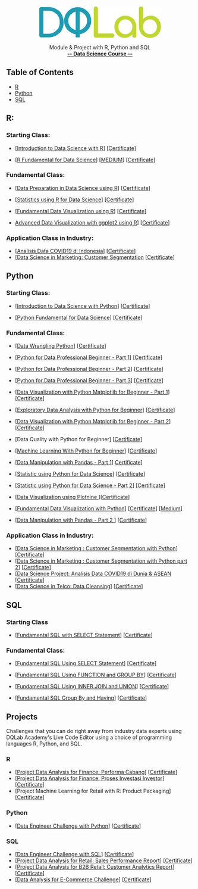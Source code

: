 <p align="center">
  <img src="images/DQ+Lab.png">
</p>
<p align="center">
    Module & Project with R, Python and SQL 
    <br>
   <a href="https://dqlab.id/"><strong>-- Data Science Course --</strong></a>
    <br>
  
  ## Table of Contents
- [R](#R)
- [Python](#Python)
- [SQL](#SQL)

## R:

### Starting Class:
- [[Introduction to Data Science with R](https://github.com/angginadwif/DQLab/tree/main/Learn/R/Starting%20Clas)] [[Certificate](https://academy.dqlab.id/certificate/pdf/DQLABINTP1KNHSPF/)] 

- [[R Fundamental for Data Science](https://github.com/angginadwif/DQLab/blob/main/Learn/R/Starting%20Clas/R%20Fundamental%20for%20Data%20Science%20.Rmd)] [[MEDIUM](https://angginadwi.medium.com/r-fundamental-for-data-science-e3f715d09ef6)] [[Certificate](https://academy.dqlab.id/certificate/pdf/DQLABINTR1PBJEKH/)]

### Fundamental Class:
- [[Data Preparation in Data Science using R](https://github.com/angginadwif/DQLab/blob/main/Learn/R/Fundamental%20Class/Data%20Preparation%20in%20Data%20Science%20using%20R.Rmd)] [[Certificate](https://academy.dqlab.id/certificate/pdf/DQLABDTWR1UVSLJP/)]

- [[Statistics using R for Data Science](https://github.com/angginadwif/DQLab/blob/main/Learn/R/Fundamental%20Class/Statistics%20using%20R%20for%20Data%20Science.Rmd)] [[Certificate](https://academy.dqlab.id/certificate/pdf/DQLABINTS1QIFPFT/)]

- [[Fundamental Data Visualization using R](https://github.com/angginadwif/DQLab/blob/main/Learn/R/Fundamental%20Class/Fundamental%20Data%20Visualization%20using%20R.R)] [[Certificate](https://academy.dqlab.id/certificate/pdf/DQLABINTR1PBJEKH/)]

- [Advanced Data Visualization with ggplot2 using R](https://github.com/angginadwif/DQLab/blob/main/Learn/R/Fundamental%20Class/Advanced%20Data%20Visualization%20with%20ggplot2%20using%20R.R)] [[Certificate](https://academy.dqlab.id/certificate/pdf/DQLABAPL4%20NBLHGV/)]

### Application Class in Industry:
- [[Analisis Data COVID19 di Indonesia](https://github.com/angginadwif/DQLab/blob/main/Learn/R/Application%20Class%20in%20Industry/Analisis%20Data%20COVID19%20di%20Indonesia.R)] [[Certificate](https://academy.dqlab.id/certificate/pdf/DQLABAPL3%20JUWUOF/)]
- [[Data Science in Marketing: Customer Segmentation]() [[Certificate]()]

## Python

### Starting Class:
- [[Introduction to Data Science with Python](https://github.com/angginadwif/DQLab/blob/main/Learn/Python/Starting%20Class/Introduction_to_Data_Science_with_Python.ipynb)] [[Certificate](https://academy.dqlab.id/certificate/pdf/DQLABINTP1KNHSPF/)]

- [[Python Fundamental for Data Science](https://github.com/angginadwif/DQLab/blob/main/Learn/Python/Starting%20Class/Python_Fundamental_for_Data_Science.ipynb)] [[Certificate](https://academy.dqlab.id/certificate/pdf/DQLABINTP1POHJAU/)]

### Fundamental Class:
- [[Data Wrangling Python](https://github.com/angginadwif/DQLab/blob/main/Learn/Python/Fundamental%20Class/Data_Wrangling_Python.ipynb)] [[Certificate](https://academy.dqlab.id/certificate/pdf/DQLABDTWP1BJREWW/)]

- [[Python for Data Professional Beginner - Part 1](https://github.com/angginadwif/DQLab/blob/main/Learn/Python/Fundamental%20Class/Python_for_Data_Professional_Beginner_Part_1.ipynb)] [[Certificate](https://academy.dqlab.id/certificate/pdf/DQLABINTP1QLILRI/)]

- [[Python for Data Professional Beginner - Part 2](https://github.com/angginadwif/DQLab/blob/main/Learn/Python/Fundamental%20Class/Python_for_Data_Professional_Beginner_Part_2.ipynb)] [[Certificate](https://academy.dqlab.id/certificate/pdf/DQLABINTP1FMBJPU)]

- [[Python for Data Professional Beginner - Part 3](https://github.com/angginadwif/DQLab/blob/main/Learn/Python/Fundamental%20Class/Python_for_Data_Professional_Beginner_Part_3.ipynb)] [[Certificate](https://academy.dqlab.id/certificate/pdf/DQLABINTP1ULTSIE/)]

- [[Data Visualization with Python Matplotlib for Beginner - Part 1](https://github.com/angginadwif/DQLab/blob/main/Learn/Python/Fundamental%20Class/Data_Visualization_with_Python_Matplotlib_for_Beginner_Part_1_.ipynb)] [[Certificate](https://academy.dqlab.id/certificate/pdf/DQLABDTWP1AUBGHW/)]

- [[Exploratory Data Analysis with Python for Beginner](https://github.com/angginadwif/DQLab/blob/main/Learn/Python/Fundamental%20Class/Exploratory_Data_Analysis_with_Python_for_Beginner_.ipynb)] [[Certificate](https://academy.dqlab.id/certificate/pdf/DQLABINTP1SCBCMJ/)]

- [[Data Visualization with Python Matplotlib for Beginner - Part 2](https://github.com/angginadwif/DQLab/blob/main/Learn/Python/Fundamental%20Class/Data_Visualization_with_Python_Matplotlib_for_Beginner_Part_2.ipynb)] [[Certificate](https://academy.dqlab.id/certificate/pdf/DQLABINTP1KMQWIS/)]

- [Data Quality with Python for Beginner] [[Certificate](https://academy.dqlab.id/certificate/pdf/DQLABDVIZ2GDLPSR/)]

- [[Machine Learning With Python for Beginner](https://github.com/angginadwif/DQLab/blob/main/Learn/Python/Fundamental%20Class/Machine_Learning_With_Python_for_Beginner.ipynb)] [[Certificate](https://academy.dqlab.id/certificate/pdf/DQLABDVIZ2USWALL)]

- [[Data Manipulation with Pandas - Part 1](https://github.com/angginadwif/DQLab/blob/main/Learn/Python/Fundamental%20Class/Data_Manipulation_with_Pandas_Part_1.ipynb)] [Certificate](https://academy.dqlab.id/certificate/pdf/DQLABINTP1TRDWCU)]

- [[Statistic using Python for Data Science](https://github.com/angginadwif/DQLab/blob/main/Learn/Python/Fundamental%20Class/Statistic_using_Python_for_Data_Science.ipynb)] [[Certificate](https://academy.dqlab.id/certificate/pdf/DQLABSWP1%20VVAALE/)]

- [[Statistic using Python for Data Science - Part 2](https://github.com/angginadwif/DQLab/blob/main/Learn/Python/Fundamental%20Class/Statistic_using_Python_for_Data_Science_part2.ipynb)] [[Certificate](https://academy.dqlab.id/certificate/pdf/DQLABSWP1%20VARTMO/)]

- [[Data Visualization using Plotnine ](https://github.com/angginadwif/DQLab/blob/main/Learn/Python/Fundamental%20Class/Data_Visualization_using_Plotnine_.ipynb)][[Certificate](https://academy.dqlab.id/certificate/pdf/DQLABDVPP9WHBCGB)]

- [[Fundamental Data Visualization with Python](https://github.com/angginadwif/DQLab/blob/main/Learn/Python/Fundamental%20Class/Fundamental_Data_Visualization_with_Python.ipynb)] [[Certificate](https://academy.dqlab.id/certificate/pdf/DQLABINTP1SVPGIN)] [[Medium](https://angginadwi.medium.com/fundamental-data-visualization-with-python-d817e43f9ded)]

- [[Data Manipulation with Pandas - Part 2 ](https://github.com/angginadwif/DQLab/blob/main/Learn/Python/Fundamental%20Class/Data%20Manipulation%20with%20Pandas%20-%20Part%202/_Data%20Manipulation%20with%20Pandas%20-%20Part%202.py)] [[Certificate](https://academy.dqlab.id/certificate/pdf/DQLABINTP1LUAQGG)]

### Application Class in Industry:
- [[Data Science in Marketing : Customer Segmentation with Python](https://github.com/angginadwif/DQLab/blob/main/Learn/Python/Application%20Class%20in%20Industry/Data_Science_in_Marketing_Customer_Segmentation_with_Python_.ipynb)] [[Certificate](https://academy.dqlab.id/certificate/pdf/DQLABDSCS1DTQVRO)]
- [[Data Science in Marketing : Customer Segmentation with Python part 2](https://github.com/angginadwif/DQLab/blob/main/Learn/Python/Application%20Class%20in%20Industry/Data_Science_in_Marketing_Customer_Segmentation_with_Python_part_2.ipynb)] [[Certificate](https://academy.dqlab.id/certificate/pdf/DQLABDSCS1CRQTOF)]
- [[Data Science Project: Analisis Data COVID19 di Dunia & ASEAN](https://github.com/angginadwif/DQLab/blob/main/Learn/Python/Application%20Class%20in%20Industry/Data_Science_Project_Analisis_Data_COVID19_di_Dunia_%26_ASEAN.ipynb) [[Certificate](https://academy.dqlab.id/certificate/pdf/DQLABINTP1HFBIBH)]
- [[Data Science in Telco: Data Cleansing](https://github.com/angginadwif/DQLab/blob/main/Learn/Python/Application%20Class%20in%20Industry/Data%20Science%20In%20Telco/Data_Science_in_Telco_Data_Cleansing.ipynb)] [[Certificate](https://academy.dqlab.id/certificate/pdf/DQLABAPL1%20AVGEAM)]

## SQL

### Starting Class
- [[Fundamental SQL with SELECT Statement](https://github.com/angginadwif/DQLab/blob/main/Learn/SQL/Starting%20Class/Fundamental%20SQL%20with%20SELECT%20Statement.sql)] [[Certificate](https://academy.dqlab.id/certificate/pdf/DQLABSQLT1KVPVGR/)]

### Fundamental Class:
- [[Fundamental SQL Using SELECT Statement](https://github.com/angginadwif/DQLab/blob/main/Learn/SQL/Fundamental%20Class/Fundamental%20SQL%20Using%20SELECT%20Statement.sql)] [[Certificate](https://academy.dqlab.id/certificate/pdf/DQLABSQLT1FWKJAI/)]

- [[Fundamental SQL Using FUNCTION and GROUP BY](https://github.com/angginadwif/DQLab/blob/main/Learn/SQL/Fundamental%20Class/Fundamental%20SQL%20Using%20FUNCTION%20and%20GROUP%20BY.sql)] [[Certificate](https://academy.dqlab.id/certificate/pdf/DQLABSQLT2SINERA/)]

- [[Fundamental SQL Using INNER JOIN and UNION](https://github.com/angginadwif/DQLab/blob/main/Learn/SQL/Fundamental%20Class/Fundamental%20SQL%20Using%20INNER%20JOIN%20and%20UNION.sql)] [[Certificate](https://academy.dqlab.id/certificate/pdf/DQLABSQLT2BQOSQE/)]

- [[Fundamental SQL Group By and Having](https://github.com/angginadwif/DQLab/blob/main/Learn/SQL/Fundamental%20Class/Fundamental%20SQL%20Group%20By%20and%20Having.sql)] [[Certificate](https://academy.dqlab.id/certificate/pdf/DQLABFSQL3JAWWJF/)]


## Projects
Challenges that you can do right away from industry data experts using DQLab Academy's Live Code Editor using a choice of programming languages R, Python, and SQL.

### R
- [[Project Data Analysis for Finance: Performa Cabang](https://angginadwi.medium.com/project-data-analysis-for-finance-performa-cabang-e98de359039b)] [[Certificate](https://academy.dqlab.id/certificate/pdf/DQLABPRJ8%20CDSWLK/)]
- [[Project Data Analysis for Finance: Proses Investasi Investor](https://angginadwi.medium.com/project-data-analysis-for-finance-proses-investasi-investor-5815e6585824)] [[Certificate](https://academy.dqlab.id/certificate/pdf/DQLABPRJC9CGHQHH/)]
- [Project Machine Learning for Retail with R: Product Packaging] [[Certificate]()]

### Python
- [[Data Engineer Challenge with Python](https://github.com/angginadwif/DQLab/blob/main/Projects/Python/Data_Engineer_Challenge_with_Python.ipynb)] [[Certificate](https://academy.dqlab.id/certificate/pdf/DQLABPRJC3SLFWKJ)]

### SQL
- [[Data Engineer Challenge with SQL](https://angginadwi.medium.com/project-data-engineer-challenge-with-sql-8c368e9e7b4e)] [[Certificate](https://academy.dqlab.id/certificate/pdf/DQLABSQLTSASPKKK/)]
- [[Project Data Analysis for Retail: Sales Performance Report](https://angginadwi.medium.com/project-data-analysis-for-retail-sales-performance-report-b092d9821885)] [[Certificate](https://academy.dqlab.id/certificate/pdf/DQLABPRJC4UJHGDD)]
- [[Project Data Analysis for B2B Retail: Customer Analytics Report](https://angginadwi.medium.com/project-data-analysis-for-b2b-retail-customer-analytics-report-1d21208ab9b6)] [[Certificate](https://academy.dqlab.id/certificate/pdf/DQLABPRJ10TBIFQN/)]
- [[Data Analysis for E-Commerce Challenge](https://angginadwi.medium.com/data-analysis-for-e-commerce-challenge-3f05c1094adf)] [[Certificate](https://academy.dqlab.id/certificate/pdf/DQLABSQLT2TICFTJ/)]
